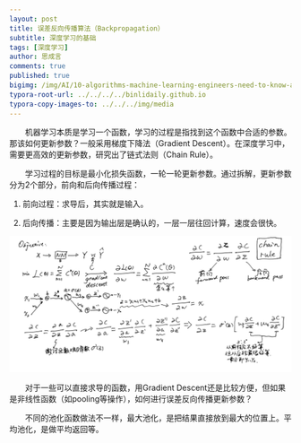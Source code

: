 ```yaml
---
layout: post
title: 误差反向传播算法（Backpropagation）
subtitle: 深度学习的基础
tags: [深度学习]
author: 思成言
comments: true
published: true
bigimg: /img/AI/10-algorithms-machine-learning-engineers-need-to-know-article.jpeg
typora-root-url: ../../../../binlidaily.github.io
typora-copy-images-to: ../../../img/media
---
```


　　机器学习本质是学习一个函数，学习的过程是指找到这个函数中合适的参数。那该如何更新参数？一般采用梯度下降法（Gradient Descent）。在深度学习中，需要更高效的更新参数，研究出了链式法则（Chain Rule）。

　　学习过程的目标是最小化损失函数，一轮一轮更新参数。通过拆解，更新参数分为2个部分，前向和后向传播过程：

1. 前向过程：求导后，其实就是输入。

2. 后向传播：主要是因为输出层是确认的，一层一层往回计算，速度会很快。

<p align="center">
  <img width="" height="" src="/img/AI/deeplearning/2025-05-11-误差反向传播算法（Backpropagation）/backpropagation.jpeg">
</p>

　　对于一些可以直接求导的函数，用Gradient Descent还是比较方便，但如果是非线性函数（如pooling等操作），如何进行误差反向传播更新参数？

　　不同的池化函数做法不一样，最大池化，是把结果直接放到最大的位置上。平均池化，是做平均返回等。